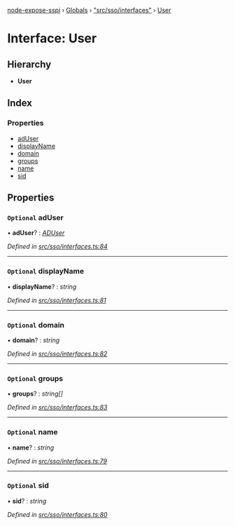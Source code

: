 [node-expose-sspi](../README.md) › [Globals](../globals.md) › ["src/sso/interfaces"](../modules/_src_sso_interfaces_.md) › [User](_src_sso_interfaces_.user.md)

# Interface: User

## Hierarchy

* **User**

## Index

### Properties

* [adUser](_src_sso_interfaces_.user.md#optional-aduser)
* [displayName](_src_sso_interfaces_.user.md#optional-displayname)
* [domain](_src_sso_interfaces_.user.md#optional-domain)
* [groups](_src_sso_interfaces_.user.md#optional-groups)
* [name](_src_sso_interfaces_.user.md#optional-name)
* [sid](_src_sso_interfaces_.user.md#optional-sid)

## Properties

### `Optional` adUser

• **adUser**? : *[ADUser](_src_sso_interfaces_.aduser.md)*

*Defined in [src/sso/interfaces.ts:84](https://github.com/jlguenego/node-expose-sspi/blob/c79000f/src/sso/interfaces.ts#L84)*

___

### `Optional` displayName

• **displayName**? : *string*

*Defined in [src/sso/interfaces.ts:81](https://github.com/jlguenego/node-expose-sspi/blob/c79000f/src/sso/interfaces.ts#L81)*

___

### `Optional` domain

• **domain**? : *string*

*Defined in [src/sso/interfaces.ts:82](https://github.com/jlguenego/node-expose-sspi/blob/c79000f/src/sso/interfaces.ts#L82)*

___

### `Optional` groups

• **groups**? : *string[]*

*Defined in [src/sso/interfaces.ts:83](https://github.com/jlguenego/node-expose-sspi/blob/c79000f/src/sso/interfaces.ts#L83)*

___

### `Optional` name

• **name**? : *string*

*Defined in [src/sso/interfaces.ts:79](https://github.com/jlguenego/node-expose-sspi/blob/c79000f/src/sso/interfaces.ts#L79)*

___

### `Optional` sid

• **sid**? : *string*

*Defined in [src/sso/interfaces.ts:80](https://github.com/jlguenego/node-expose-sspi/blob/c79000f/src/sso/interfaces.ts#L80)*
